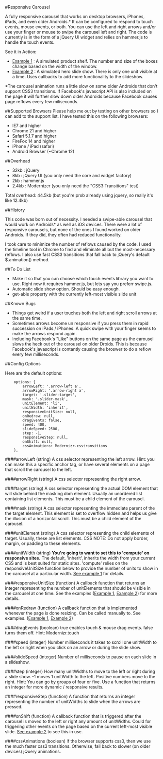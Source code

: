 #Responsive Carousel

A fully responsive carousel that works on desktop browsers, iPhones, iPads, and
even older Androids.* It can be configured to respond to touch events, mouse 
events, or both.  You can use the left and right arrows and/or use your finger 
or mouse to swipe the carousel left and right.  The code is currently is in the 
form of a jQuery UI widget and relies on hammer.js to handle the touch events.

See it in Action:
- [Example 1](http://matthewtoledo.com/creations/responsive-carousel/example/example-1.html) : A simulated product shelf.  The number and size of the boxes change based on the width of the window.
- [Example 2](http://matthewtoledo.com/creations/responsive-carousel/example/example-2.html) : A simulated hero slide show.  There is only one unit visible at a time.  Uses callbacks to add more functionality to the slideshow.

*The carousel animation runs a little slow on some older Androids that don't 
support CSS3 transitions.  If Facebook's javascript API is also included on the 
page it will further slow down older Androids because Facebook causes page 
reflows every few miliseconds.

##Supported Browsers
Please help me out by testing on other browsers so I can add to the support list. I have tested this on the following browsers:
- IE7 and higher
- Chrome 21 and higher
- Safari 5.1.7 and higher
- FireFox 14 and higher
- iPhone / iPad (safari)
- Android Browser (~Chrome 12)

##Overhead

- 32kb : jQuery
- 8kb : jQuery UI (you only need the core and widget factory)
- 2kb : hammer.js
- 2.4kb : Modernizer (you only need the "CSS3 Transitions" test)

Total overhead: 44.5kb (but you're prob already using jquery, so really it's like 12.4kb)

##History

This code was born out of necessity. I needed a swipe-able carousel that would 
work on Androids* as well as iOS devices. There were a lot of responsive 
carousels, but none of the ones I found worked on older Androids.  If they did, 
they often had reduced functionality.

I took care to minimize the number of reflows caused by the code.   I used the 
timeline tool in Chrome to find and eliminate all but the most-necessary 
reflows. I also use fast CSS3 transitions that fall back to jQuery's default
$.animation() method.

##To Do List

- Make it so that you can choose which touch events library you want to use.  Right now it requires hammer.js, but lets say you preferr swipe.js.
- Automatic slide show option.  Should be easy enough.
- get-able property with the currently left-most visible slide unit

##Known Bugs

- Things get weird if a user touches both the left and right scroll arrows at the same time.
- Sometimes arrows become un responsive if you press them in rapid succession on iPads / iPhones.  A quick swipe with your finger seems to make the arrows respond again.
- Including Facebook's "Like" buttons on the same page as the carousel slows the heck out of the carousel on older Droids.  This is because Facebook's javascript is contantly causing the broswer to do a reflow every few milliseconds.

##Config Options

Here are the default options:

        options: {
            arrowLeft: '.arrow-left a',
            arrowRight: '.arrow-right a',
            target: '.slider-target',
            mask: '.slider-mask',
            unitElement: 'li',
            unitWidth: 'inherit',
            responsiveUnitSize: null,
            onRedraw: null,
            dragEvents: false,
			speed: 400,
			slideSpeed: 2500,
			step: -1,
			responsiveStep: null,
			onShift: null,
            cssAnimations: Modernizr.csstransitions
        },

####arrowLeft  (string)
A css selector representing the left arrow.  Hint:  you can make this a specific anchor tag, or have several elements on a page that scroll the carousel to the left.

####arrowRight (string)
A css selector representing the right arrow.

####target (string)
A css selector representing the actual DOM element that will slide behind the masking dom element.  Usually an unordered list containing list elements. This must be a child element of the carousel.

####mask (string)
A css selector representing the immediate parent of the the target element.  This element is set to overflow hidden and helps us give the illusion of a horizontal scroll. This must be a child element of the carousel.

####unitElement  (string)
A css selector representing the child elements of target.  Usually, these are list elements.  CSS NOTE: Do not apply border, margin, or padding to these elements.

####unitWidth  (string)
__You're going to want to set this to 'compute' on responsive sites.__   The default, 'inherit', inherits the width from your current CSS and is best suited for static sites. 'compute' relies on the responsiveUnitSize function below to provide the number of units to show in the carousel at a particular width. [See example 1](http://matthewtoledo.com/creations/responsive-carousel/example/example-1.html) for details.

####responsiveUnitSize  (function)
A callback function that returns an integer representing the number of unitElements that should be visible in the carousel  at one time.  See the examples ([Example 1](http://matthewtoledo.com/creations/responsive-carousel/example/example-1.html), [Example 2](http://matthewtoledo.com/creations/responsive-carousel/example/example-2.html)) for more details.

####onRedraw  (function)
A callback function that is implemented whenever the page is done resizing.  Can be called manually to.  See examples. ([Example 1](http://matthewtoledo.com/creations/responsive-carousel/example/example-1.html), [Example 2](http://matthewtoledo.com/creations/responsive-carousel/example/example-2.html))

####dragEvents (boolean)
true enables touch & mouse drag events.  false turns them off.  Hint:  Modernizr.touch

####speed   (integer)
Number milliseconds it takes to scroll one unitWidth to the left or right when you click on an arrow or during the slide show.

####slideSpeed  (integer)
Number of milliseconds to pause on each slide in a slideshow.

####step (integer)
How many unitWidths to move to the left or right during a slide show.  -1 moves 1 unitWidth to the left. Positive numbers move to the right. Hint:  You can go by groups of four or five.  Use a function that returns an integer for more dynamic / responsive results.

####responsiveStep (function)
A function that returns an integer representing the number of unitWidths to slide when the arrows are pressed.

####onShift  (function)
A callback function that is triggered after the carousel is moved to the left or right any amount of unitWidths.  Could for triggering other events on the page based on the current left-most visible slide.  [See example 2](http://matthewtoledo.com/creations/responsive-carousel/example/example-2.html) to see this in use.

####cssAnimations (boolean)
If the browser supports css3, then we use the much faster css3 transitions.  Otherwise, fall back to slower (on older devices) jQuery animations.